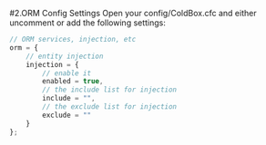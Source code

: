 #2.ORM Config Settings
Open your config/ColdBox.cfc and either uncomment or add the following settings:

```javascript
// ORM services, injection, etc
orm = {
	// entity injection
	injection = {
		// enable it
		enabled = true,
		// the include list for injection
		include = "",
		// the exclude list for injection
		exclude = ""
	}
};
```